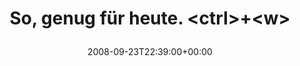 ---
retweeted: false
source: <a href="http://twitter.com" rel="nofollow">Twitter Web Client</a>
entities:
  hashtags: []
  symbols: []
  user_mentions: []
  urls: []
display_text_range:
- '0'
- '43'
favorite_count: '0'
id_str: '932274137'
truncated: false
retweet_count: '0'
id: '932274137'
created_at: Tue Sep 23 22:39:00 +0000 2008
favorited: false
full_text: So, genug für heute. &lt;ctrl&gt;+&lt;w&gt;
lang: de
tags:
- pesos/twitter
date: '2008-09-23T22:39:00+00:00'
src: https://twitter.com/bascht/status/932274137
original_url: https://twitter.com/bascht/status/932274137
type: twitter_tweet
text: So, genug für heute. &lt;ctrl&gt;+&lt;w&gt;
title: 'So, genug für heute. &lt;ctrl&gt;+&lt;w&gt;

  '

---